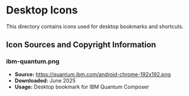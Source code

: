 # Desktop Icons

This directory contains icons used for desktop bookmarks and shortcuts.

## Icon Sources and Copyright Information

### ibm-quantum.png
- **Source:** https://quantum.ibm.com/android-chrome-192x192.png
- **Downloaded:** June 2025
- **Usage:** Desktop bookmark for IBM Quantum Composer
